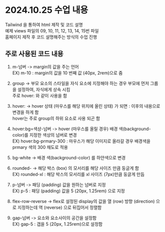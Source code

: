# 2024.10.25 수업 내용

Tailwind 을 통하여 html 제작 및 코드 설명 <br>
예제 views 파일의 09, 10, 11, 12, 13, 14, 15번 파일<br>
홈페이지 제작 후 코드 설명해주는 방식의 수업 진행<br>

## 주로 사용된 코드 내용

1. m-넘버 -> margin의 값을 주는 언어<br>
   EX) m-10 : margin의 값을 10 번째 값 (40px, 2rem)으로 줌

2. group -> 부모 요소의 스타일을 자식 요소에 지정해야 하는 경우 부모에 먼저 그룹을 설정하여, 자식에게 상속 시킴<br>
   주로 hover: 와 같이 사용을 함<br>

3. hover: -> hover 상태 (마우스를 해당 위치에 올린 상태) 가 되면 : 이후의 내용으로 변경을 하게 함<br>
   hover는 주로 group의 하위 요소로 사용 되곤 함<br>

4. hover:bg=색상-넘버 -> hover (마우스를 올릴 경우) 배경 색(background-color)를 지정한 색상의 넘버로 변경<br>
   EX) hover:bg-prmary-300 : 마우스가 해당 이미지로 올라갈 경우 배경색을 prmary 색의 300 채도로 적용<br>

5. bg-white -> 배경 색(background-color) 를 하얀색으로 변경<br>

6. rounded- -> 해당 박스 (box) 의 모서리를 해당 사이즈 만큼 둥글게 함<br>
   EX) rounded-xl : 해당 박스의 모서리를 xl 사이즈 (7px)만큼 둥글게 만듬<br>

7. p-넘버 -> 패딩 (padding) 값을 원하는 넘버로 지정<br>
   EX) p-5 : 패딩 (padding) 값을 5 (20px, 1.25rem) 으로 지정<br>

8. flex-row-reverse -> flex로 설정된 display의 값을 열 (row) 방향 (direction) 으로 지정하는데 역 (reverse) 으로 뒤집어서 정렬함<br>

9. gap-넘버 -> 요소와 요소사이의 공간을 설정함<br>
   EX) gap-5 : 갭을 5 (20px, 1.25rem)으로 설정함<br>
